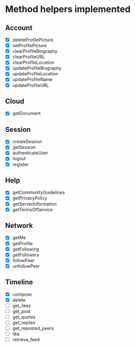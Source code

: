 # Method helpers implemented

## Account

- [x] deleteProfilePicture
- [x] setProfilePicture
- [x] clearProfileBiography
- [x] clearProfileURL
- [x] clearProfileLocation
- [x] updateProfileBiography
- [x] updateProfileLocation
- [x] updateProfileName
- [x] updateProfileURL

## Cloud

- [x] getDocument

## Session

- [x] createSession
- [x] getSession
- [x] authenticateUser
- [x] logout
- [x] register

## Help

- [x] getCommunityGuidelines
- [x] getPrivacyPolicy
- [x] getServerInformation
- [x] getTermsOfService

## Network

- [x] getMe
- [x] getProfile
- [x] getFollowing
- [x] getFollowers
- [x] followPeer
- [x] unfollowPeer

## Timeline

- [x] compose
- [x] delete
- [ ] get_likes
- [ ] get_post
- [ ] get_quotes
- [ ] get_replies
- [ ] get_reposted_peers
- [ ] like
- [ ] retrieve_feed
